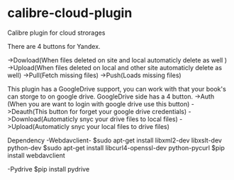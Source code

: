 # calibre-cloud-plugin

Calibre plugin for cloud strorages

There are 4 buttons for Yandex.

->Dowload(When files deleted on site and local automaticly delete as well )
->Upload(When files deleted on local and other site automaticly delete as well)
->Pull(Fetch missing files)
->Push(Loads missing files)

This plugin has a GoogleDrive support, you can work with that your book's can storge to on google drive. 
GoogleDrive side has a 4 button.
->Auth (When you are want to login with google drive use this button)
->Deauth(This button for forget your google drive credentials)
->Download(Automaticly snyc your drive files to local files)
->Upload(Automaticly snyc your local files to drive files)


Dependency
-Webdavclient-
$sudo apt-get install libxml2-dev libxslt-dev python-dev
$sudo apt-get install libcurl4-openssl-dev python-pycurl
$pip install webdavclient 

-Pydrive
$pip install pydrive
